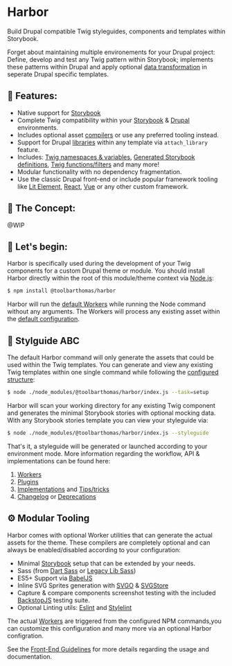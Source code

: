 # Harbor

Build Drupal compatible Twig styleguides, components and templates within Storybook.

Forget about maintaining multiple environements for your Drupal project:
Define, develop and test any Twig pattern within Storybook; implements these patterns within Drupal and apply optional [data transformation](./markdown/STRUCTURE.md) in seperate Drupal specific templates.

## 💎 Features:

- Native support for [Storybook](https://storybook.js.org/)
- Complete Twig compatibility within your [Storybook](https://storybook.js.org/) & [Drupal](https://www.drupal.org/docs/upgrading-drupal/prepare-major-upgrade/preparing-for-use-of-twig-2-in-drupal-9) environments.
- Includes optional asset [compilers](./markdown/VENDORS.md) or use any preferred tooling instead.
- Support for Drupal [libraries](https://www.drupal.org/docs/develop/theming-drupal/adding-assets-css-js-to-a-drupal-theme-via-librariesyml) within any template via `attach_library` feature.
- Includes: [Twig namespaces & variables](), [Generated Storybook definitions](), [Twig functions/filters]() and many more!
- Modular functionality with no dependency fragmentation.
- Use the classic Drupal front-end or include popular framework tooling like [Lit Element](https://lit.dev/), [React](https://react.dev/), [Vue](https://vuejs.org/) or any other custom framework.

## 🥚 The Concept:

@WIP

## 🚀 Let's begin:

Harbor is specifically used during the development of your Twig components for a custom Drupal theme or module.
You should install Harbor directly within the root of this module/theme context via [Node.js](https://nodejs.org):

```sh
$ npm install @toolbarthomas/harbor
```

Harbor will run the [default Workers](./markdown/WORKERS.md) while running the Node command without any arguments.
The Workers will process any existing asset within the [default configuration](./markdown/CONFIGURATION.md).

## 🎨 Stylguide ABC

The default Harbor command will only generate the assets that could be used within the Twig templates.
You can generate and view any existing Twig templates within one single command while following the [configured structure](./markdown/STRUCTURE.md):

```sh
$ node ./node_modules/@toolbarthomas/harbor/index.js --task=setup
```

Harbor will scan your working directory for any existing Twig component and generates the minimal Storybook stories with optional mocking data.
With any Storybook stories template you can view your styleguide via:

```sh
$ node ./node_modules/@toolbarthomas/harbor/index.js --styleguide
```

That's it, a styleguide will be generated or launched according to your environment mode.
More information regarding the workflow, API & implementations can be found here:

1. [Workers](./markdown/WORKERS.md)
2. [Plugins](./markdown/PLUGINS.md)
3. [Implementations](./markdown/STRUCTURE.md) and [Tips/tricks](./markdown/TIPS.md)
4. [Changelog](./CHANGELOG.md) or [Deprecations](./markdown/UPGRADE.md)

## ⚙️ Modular Tooling

Harbor comes with optional Worker utilities that can generate the actual assets for the theme.
These compilers are completely optional and can always be enabled/disabled according to your configuration:

- Minimal [Storybook](https://storybook.js.org/docs/get-started) setup that can be extended by your needs.
- Sass (from [Dart Sass](https://github.com/sass/dart-sass) or [Legacy Lib Sass](https://github.com/sass/node-sass))
- ES5+ Support via [BabelJS](https://babeljs.io/)
- Inline SVG Sprites generation with [SVGO]() & [SVGStore]()
- Capture & compare components screenshot testing with the included [BackstopJS](https://github.com/garris/BackstopJS) testing suite.
- Optional Linting utils: [Eslint](https://eslint.org/) and [Stylelint](https://stylelint.io/)

The actual [Workers](./markdown/WORKERS.md) are triggered from the configured NPM commands,you can customize this configuration and many more via an optional Harbor configration.

See the [Front-End Guidelines](./markdown/API.md) for more details regarding the usage and documentation.
